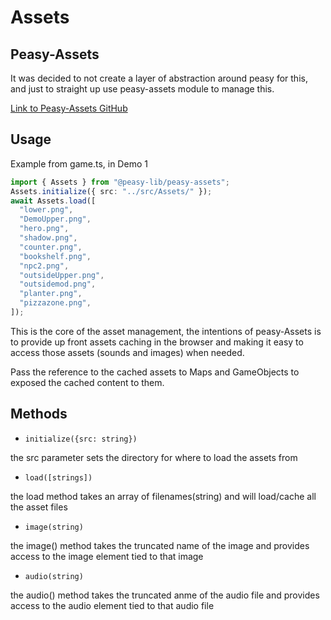 # Assets

## Peasy-Assets

It was decided to not create a layer of abstraction around peasy for this, and just to straight up use peasy-assets module to manage
this.

[Link to Peasy-Assets GitHub](https://github.com/peasy-lib/peasy-lib/tree/main/packages/peasy-assets)

## Usage

Example from game.ts, in Demo 1

```ts
import { Assets } from "@peasy-lib/peasy-assets";
Assets.initialize({ src: "../src/Assets/" });
await Assets.load([
  "lower.png",
  "DemoUpper.png",
  "hero.png",
  "shadow.png",
  "counter.png",
  "bookshelf.png",
  "npc2.png",
  "outsideUpper.png",
  "outsidemod.png",
  "planter.png",
  "pizzazone.png",
]);
```

This is the core of the asset management, the intentions of peasy-Assets is to provide up front assets caching in the browser and
making it easy to access those assets (sounds and images) when needed.

Pass the reference to the cached assets to Maps and GameObjects to exposed the cached content to them.

## Methods

- `initialize({src: string})`

the src parameter sets the directory for where to load the assets from

- `load([strings])`

the load method takes an array of filenames(string) and will load/cache all the asset files

- `image(string)`

the image() method takes the truncated name of the image and provides access to the image element tied to that image

- `audio(string)`

the audio() method takes the truncated anme of the audio file and provides access to the audio element tied to that audio file
